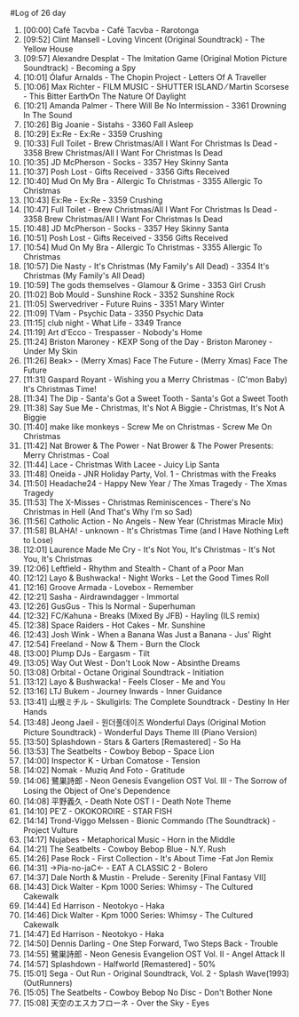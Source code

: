 #Log of 26 day

1. [00:00] Café Tacvba - Café Tacvba - Rarotonga
1. [09:52] Clint Mansell - Loving Vincent (Original Soundtrack) - The Yellow House
1. [09:57] Alexandre Desplat - The Imitation Game (Original Motion Picture Soundtrack) - Becoming a Spy
1. [10:01] Ólafur Arnalds - The Chopin Project - Letters Of A Traveller
1. [10:06] Max Richter - FILM MUSIC - SHUTTER ISLAND ⁄ Martin Scorsese - This Bitter Earth⁄On The Nature Of Daylight
1. [10:21] Amanda Palmer - There Will Be No Intermission - 3361 Drowning In The Sound
1. [10:26] Big Joanie - Sistahs - 3360 Fall Asleep
1. [10:29] Ex:Re - Ex:Re - 3359 Crushing
1. [10:33] Full Toilet - Brew Christmas/All I Want For Christmas Is Dead - 3358 Brew Christmas/All I Want For Christmas Is Dead
1. [10:35] JD McPherson - Socks - 3357 Hey Skinny Santa
1. [10:37] Posh Lost - Gifts Received - 3356 Gifts Received
1. [10:40] Mud On My Bra - Allergic To Christmas - 3355 Allergic To Christmas
1. [10:43] Ex:Re - Ex:Re - 3359 Crushing
1. [10:47] Full Toilet - Brew Christmas/All I Want For Christmas Is Dead - 3358 Brew Christmas/All I Want For Christmas Is Dead
1. [10:48] JD McPherson - Socks - 3357 Hey Skinny Santa
1. [10:51] Posh Lost - Gifts Received - 3356 Gifts Received
1. [10:54] Mud On My Bra - Allergic To Christmas - 3355 Allergic To Christmas
1. [10:57] Die Nasty - It's Christmas (My Family's All Dead) - 3354 It's Christmas (My Family's All Dead)
1. [10:59] The gods themselves - Glamour & Grime - 3353 Girl Crush
1. [11:02] Bob Mould - Sunshine Rock - 3352 Sunshine Rock
1. [11:05] Swervedriver - Future Ruins - 3351 Mary Winter
1. [11:09] TVam - Psychic Data - 3350 Psychic Data
1. [11:15] club night - What Life - 3349 Trance
1. [11:19] Art d'Ecco - Trespasser - Nobody's Home
1. [11:24] Briston Maroney - KEXP Song of the Day - Briston Maroney - Under My Skin
1. [11:26] Beak> - (Merry Xmas) Face The Future - (Merry Xmas) Face The Future
1. [11:31] Gaspard Royant - Wishing you a Merry Christmas - (C'mon Baby) It's Christmas Time!
1. [11:34] The Dip - Santa's Got a Sweet Tooth - Santa's Got a Sweet Tooth
1. [11:38] Say Sue Me - Christmas, It's Not A Biggie - Christmas, It's Not A Biggie
1. [11:40] make like monkeys - Screw Me on Christmas - Screw Me On Christmas
1. [11:42] Nat Brower & The Power - Nat Brower & The Power Presents: Merry Christmas - Coal
1. [11:44] Lace - Christmas With Lacee - Juicy Lip Santa
1. [11:48] Oneida - JNR Holiday Party, Vol. 1 - Christmas with the Freaks
1. [11:50] Headache24 - Happy New Year / The Xmas Tragedy - The Xmas Tragedy
1. [11:53] The X-Misses - Christmas Reminiscences - There's No Christmas in Hell (And That's Why I'm so Sad)
1. [11:56] Catholic Action - No Angels - New Year (Christmas Miracle Mix)
1. [11:58] BLAHA! - unknown - It's Christmas Time (and I Have Nothing Left to Lose)
1. [12:01] Laurence Made Me Cry - It's Not You, It's Christmas - It's Not You, It's Christmas
1. [12:06] Leftfield - Rhythm and Stealth - Chant of a Poor Man
1. [12:12] Layo & Bushwacka! - Night Works - Let the Good Times Roll
1. [12:16] Groove Armada - Lovebox - Remember
1. [12:21] Sasha - Airdrawndagger - Immortal
1. [12:26] GusGus - This Is Normal - Superhuman
1. [12:32] FC/Kahuna - Breaks (Mixed By JFB) - Hayling (ILS remix)
1. [12:38] Space Raiders - Hot Cakes - Mr. Sunshine
1. [12:43] Josh Wink - When a Banana Was Just a Banana - Jus' Right
1. [12:54] Freeland - Now & Them - Burn the Clock
1. [13:00] Plump DJs - Eargasm - Tilt
1. [13:05] Way Out West - Don't Look Now - Absinthe Dreams
1. [13:08] Orbital - Octane Original Soundtrack - Initiation
1. [13:12] Layo & Bushwacka! - Feels Closer - Me and You
1. [13:16] LTJ Bukem - Journey Inwards - Inner Guidance
1. [13:41] 山根ミチル - Skullgirls: The Complete Soundtrack - Destiny In Her Hands
1. [13:48] Jeong Jaeil - 원더풀데이즈 Wonderful Days (Original Motion Picture Soundtrack) - Wonderful Days Theme III (Piano Version)
1. [13:50] Splashdown - Stars & Garters [Remastered] - So Ha
1. [13:53] The Seatbelts - Cowboy Bebop - Space Lion
1. [14:00] Inspector K - Urban Comatose - Tension
1. [14:02] Nomak - Muziq And Foto - Gratitude
1. [14:06] 鷺巣詩郎 - Neon Genesis Evangelion OST Vol. III - The Sorrow of Losing the Object of One's Dependence
1. [14:08] 平野義久 - Death Note OST I - Death Note Theme
1. [14:10] PE'Z - OKOKOROIRE - STAR FISH
1. [14:14] Trond-Viggo Melssen - Bionic Commando (The Soundtrack) - Project Vulture
1. [14:17] Nujabes - Metaphorical Music - Horn in the Middle
1. [14:21] The Seatbelts - Cowboy Bebop Blue - N.Y. Rush
1. [14:26] Pase Rock - First Collection - It's About Time -Fat Jon Remix
1. [14:31] →Pia-no-jaC← - EAT A CLASSIC 2 - Bolero
1. [14:37] Dale North & Mustin - Prelude - Serenity [Final Fantasy VII]
1. [14:43] Dick Walter - Kpm 1000 Series: Whimsy - The Cultured Cakewalk
1. [14:44] Ed Harrison - Neotokyo - Haka
1. [14:46] Dick Walter - Kpm 1000 Series: Whimsy - The Cultured Cakewalk
1. [14:47] Ed Harrison - Neotokyo - Haka
1. [14:50] Dennis Darling - One Step Forward, Two Steps Back - Trouble
1. [14:55] 鷺巣詩郎 - Neon Genesis Evangelion OST Vol. II - Angel Attack II
1. [14:57] Splashdown - Halfworld [Remastered] - 50%
1. [15:01] Sega - Out Run - Original Soundtrack, Vol. 2 - Splash Wave(1993) (OutRunners)
1. [15:05] The Seatbelts - Cowboy Bebop No Disc - Don't Bother None
1. [15:08] 天空のエスカフローネ - Over the Sky - Eyes
